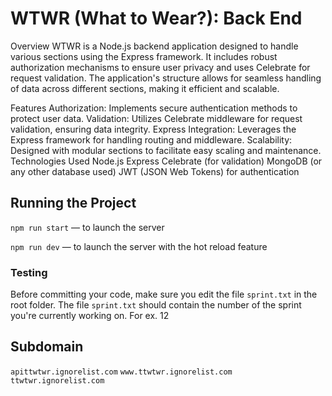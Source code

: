# WTWR (What to Wear?): Back End

Overview
WTWR is a Node.js backend application designed to handle various sections using the Express framework. It includes robust authorization mechanisms to ensure user privacy and uses Celebrate for request validation. The application's structure allows for seamless handling of data across different sections, making it efficient and scalable.

Features
Authorization: Implements secure authentication methods to protect user data.
Validation: Utilizes Celebrate middleware for request validation, ensuring data integrity.
Express Integration: Leverages the Express framework for handling routing and middleware.
Scalability: Designed with modular sections to facilitate easy scaling and maintenance.
Technologies Used
Node.js
Express
Celebrate (for validation)
MongoDB (or any other database used)
JWT (JSON Web Tokens) for authentication

## Running the Project

`npm run start` — to launch the server

`npm run dev` — to launch the server with the hot reload feature

### Testing

Before committing your code, make sure you edit the file `sprint.txt` in the root folder. The file `sprint.txt` should contain the number of the sprint you're currently working on. For ex. 12

## Subdomain

`apittwtwr.ignorelist.com`
`www.ttwtwr.ignorelist.com`
`ttwtwr.ignorelist.com`

